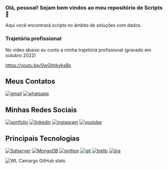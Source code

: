 ### Olá, pessoal! Sejam bem vindos ao meu repositório de Scripts 👋

Aqui você encontrará scripts no âmbito de soluções com dados.


### Trajetória profissional

No vídeo abaixo eu conto a minha trajetória profissional (gravado em outubro 2022)

https://youtu.be/0wGhhkyksBs


## Meus Contatos
[![gmail](https://img.shields.io/badge/Gmail-D14836?style=for-the-badge&logo=gmail&logoColor=white)](mailto:wallacecpdg@gmail.com?subject=registerProtocolHandler()%20FTW!&body=Check%20out%20what%20I%20learned%20at%20http%3A%2F%2Fupdates.html5rocks.com%2F2012%2F02%2FGetting-Gmail-to-handle-all-mailto-links-with-registerProtocolHandler%0A%0APlus%2C%20flawless%20handling%20of%20the%20subject%20and%20body%20parameters.%20Bonus%20from%20RFC%202368!)
[![whatsapp](https://img.shields.io/badge/WhatsApp-25D366?style=for-the-badge&logo=whatsapp&logoColor=white)](https://web.whatsapp.com/send?phone=+351926802230)

## Minhas Redes Sociais
[![portfolio](https://img.shields.io/badge/website-000000?style=for-the-badge&logo=About.me&logoColor=white)](https://sites.google.com/view/wallacecamargo)
[![linkedin](https://img.shields.io/badge/LinkedIn-0077B5?style=for-the-badge&logo=linkedin&logoColor=white)](https://www.linkedin.com/in/wallace-camargo-35b615171/)
[![instagram](https://img.shields.io/badge/Instagram-E4405F?style=for-the-badge&logo=instagram&logoColor=white)](https://www.instagram.com/wlcamargo/)
[![youtube](https://img.shields.io/badge/YouTube-FF0000?style=for-the-badge&logo=youtube&logoColor=white)](https://www.youtube.com/channel/UCK0B4IoF57JoiVVVeEcN8-A/videos)

## Principais Tecnologias
[![Sqlserver](https://img.shields.io/badge/Microsoft_SQL_Server-CC2927?style=for-the-badge&logo=microsoft-sql-server&logoColor=white)]()
[![MongoDB](https://img.shields.io/badge/MongoDB-4EA94B?style=for-the-badge&logo=mongodb&logoColor=white)]()
[![python](https://img.shields.io/badge/Python-14354C?style=for-the-badge&logo=python&logoColor=white)]()
[![git](https://img.shields.io/badge/GIT-E44C30?style=for-the-badge&logo=git&logoColor=white)]()
[![trello](https://img.shields.io/badge/Trello-0052CC?style=for-the-badge&logo=trello&logoColor=white)]()
[![jira](https://img.shields.io/badge/Jira-0052CC?style=for-the-badge&logo=Jira&logoColor=white)]()


![WL Camargo GitHub stats](https://github-readme-stats.vercel.app/api?username=wlcamargo&show_icons=true&theme=highcontrast)






